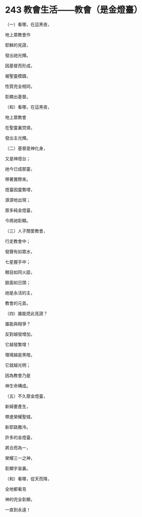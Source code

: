 # 243 教會生活——教會（是金燈臺）

（一）看哪，在這黑夜，

地上眾教會作

耶穌的見證，

發出祂光輝。

因基督而形成，

被聖靈模鑄，

性質完全相同，

彰顯出基督。

（和）看哪，在這黑夜，

地上眾教會

在聖靈裏焚燒，

發出主光輝。

（二）基督是神化身，

又是神燈台；

祂今已成那靈，

帶著實際來。

燈臺因靈繁增，

源源地出現；

眾多純金燈臺，

今將祂彰顯。

（三）人子關愛教會，

行走教會中；

發聲有如眾水，

七星握手中；

眼目如同火燄，

臉面如日頭；

祂是永活的主，

教會的元首。

（四）誰能熄此見證？

誰能與相爭？

反對越發增加，

它越發繁增！

環境越是黑暗，

它就越光明；

因為教會乃是

神生命構成。

（五）不久眾金燈臺，

新婦要產生，

帶進榮耀聖城，

新耶路撒冷。

許多的金燈臺，

將合而為一，

榮耀三一之神，

彰顯宇宙裏。

（和）看哪，從天而降，

全地都看見

神的完全彰顯，

一直到永遠！


